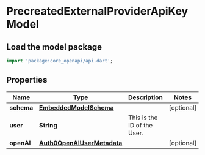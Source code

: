 # PrecreatedExternalProviderApiKey Model

## Load the model package
```dart
import 'package:core_openapi/api.dart';
```

## Properties
Name | Type | Description | Notes
------------ | ------------- | ------------- | -------------
**schema** | [**EmbeddedModelSchema**](../models/EmbeddedModelSchema) |  | [optional] 
**user** | **String** | This is the ID of the User. | 
**openAI** | [**Auth0OpenAIUserMetadata**](../models/Auth0OpenAIUserMetadata) |  | [optional] 




